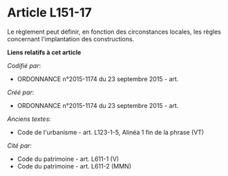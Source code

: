 # Article L151-17

Le règlement peut définir, en fonction des circonstances locales, les règles concernant l'implantation des constructions.

**Liens relatifs à cet article**

_Codifié par_:

  - ORDONNANCE n°2015-1174 du 23 septembre 2015 - art.

_Créé par_:

  - ORDONNANCE n°2015-1174 du 23 septembre 2015 - art.

_Anciens textes_:

  - Code de l'urbanisme - art. L123-1-5, Alinéa 1 fin de la phrase (VT)

_Cité par_:

  - Code du patrimoine - art. L611-1 (V)
  - Code du patrimoine - art. L611-2 (MMN)
